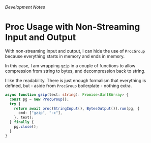 _Development Notes_

# Proc Usage with Non-Streaming Input and Output

With non-streaming input and output, I can hide the use of `ProcGroup` because
everything starts in memory and ends in memory.

In this case, I am wrapping `gzip` in a couple of functions to allow compression
from string to bytes, and decompression back to string.

I like the readability. There is just enough formalism that everything is
defined, but - aside from `ProcGroup` boilerplate - nothing extra.

```ts
async function gzip(text: string): Promise<Uint8Array> {
  const pg = new ProcGroup();
  try {
    return await proc(StringInput(), BytesOutput()).run(pg, {
      cmd: ["gzip", "-c"],
    }, text);
  } finally {
    pg.close();
  }
}
```